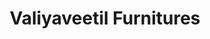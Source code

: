 ---
title: "Valiyaveetil Furnitures"
url: /ettumanoor-kottayam/valiyaveetil-furnitures/
shop: Möbel
---